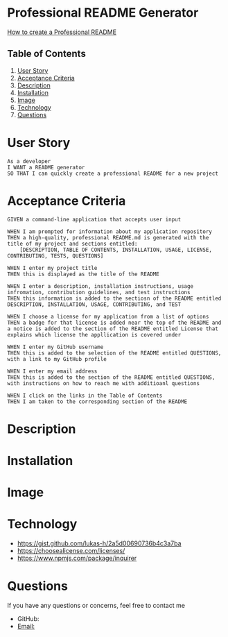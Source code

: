 # Professional README Generator

[How to create a Professional README](https://coding-boot-camp.github.io/full-stack/github/professional-readme-guide)

## Table of Contents
1. [User Story](#user-story)
2. [Acceptance Criteria](#acceptance-criteria)
3. [Description](#description)
4. [Installation](#installation)
5. [Image](#image) 
6. [Technology](#technology)
6. [Questions](#questions)

# User Story
    As a developer
    I WANT a README generator
    SO THAT I can quickly create a professional README for a new project

# Acceptance Criteria
    GIVEN a command-line application that accepts user input

    WHEN I am prompted for information about my application repository
    THEN a high-quality, professional README.md is generated with the title of my project and sections entitled: 
        [DESCRIPTION, TABLE OF CONTENTS, INSTALLATION, USAGE, LICENSE, CONTRIBUTING, TESTS, QUESTIONS]

    WHEN I enter my project title
    THEN this is displayed as the title of the README

    WHEN I enter a description, installation instructions, usage infromation, contribution guidelines, and test instructions
    THEN this information is added to the sectiosn of the README entitled DESCRIPTION, INSTALLATION, USAGE, CONTRIBUTING, and TEST

    WHEN I choose a license for my application from a list of options 
    THEN a badge for that license is added near the top of the README and a notice is added to the section of the README entitled License that explains which license the appllication is covered under

    WHEN I enter my GitHub username
    THEN this is added to the selection of the README entitled QUESTIONS, with a link to my GitHub profile

    WHEN I enter my email address
    THEN this is added to the section of the README entitled QUESTIONS, with instructions on how to reach me with additioanl questions

    WHEN I click on the links in the Table of Contents
    THEN I am taken to the corresponding section of the README

# Description

# Installation

# Image

# Technology
* https://gist.github.com/lukas-h/2a5d00690736b4c3a7ba
* https://choosealicense.com/licenses/
* https://www.npmjs.com/package/inquirer

# Questions
If you have any questions or concerns, feel free to contact me 
* GitHub: <a href="https://github.com/alu1868">
* Email: <a href="mailto:alu1868@gmail.com">

